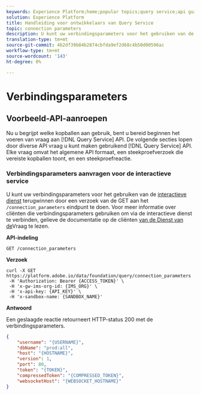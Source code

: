 ```yaml
---
keywords: Experience Platform;home;popular topics;query service;api guide;connection parameters;Query service;
solution: Experience Platform
title: Handleiding voor ontwikkelaars van Query Service
topic: connection parameters
description: U kunt uw verbindingsparameters voor het gebruiken van de interactieve dienst terugwinnen door een verzoek van de GET aan het /connection_parameters eindpunt te doen.
translation-type: tm+mt
source-git-commit: 4b2df39b84b2874cbfda9ef2d68c4b50d00596ac
workflow-type: tm+mt
source-wordcount: '143'
ht-degree: 0%

---
```



# Verbindingsparameters

## Voorbeeld-API-aanroepen

Nu u begrijpt welke kopballen aan gebruik, bent u bereid beginnen het voeren van vraag aan [!DNL Query Service] API. De volgende secties lopen door diverse API vraag u kunt maken gebruikend [!DNL Query Service] API. Elke vraag omvat het algemene API formaat, een steekproefverzoek die vereiste kopballen toont, en een steekproefreactie.

### Verbindingsparameters aanvragen voor de interactieve service

U kunt uw verbindingsparameters voor het gebruiken van de [interactieve dienst](../creating-queries/writing-queries.md) terugwinnen door een verzoek van de GET aan het `/connection_parameters` eindpunt te doen. Voor meer informatie over cliënten die verbindingsparameters gebruiken om via de interactieve dienst te verbinden, gelieve de documentatie op de cliënten [van de Dienst van de](../clients/overview.md)Vraag te lezen.

**API-indeling**

```http
GET /connection_parameters
```

**Verzoek**

```shell
curl -X GET https://platform.adobe.io/data/foundation/query/connection_parameters
 -H 'Authorization: Bearer {ACCESS_TOKEN}' \
 -H 'x-gw-ims-org-id: {IMS_ORG}' \
 -H 'x-api-key: {API_KEY}' \
 -H 'x-sandbox-name: {SANDBOX_NAME}'
```

**Antwoord**

Een geslaagde reactie retourneert HTTP-status 200 met de verbindingsparameters.

```json
{
    "username": "{USERNAME}",
    "dbName": "prod:all",
    "host": "{HOSTNAME}",
    "version": 1,
    "port": 80,
    "token": "{TOKEN}",
    "compressedToken": "{COMPRESSED_TOKEN}",
    "websocketHost": "{WEBSOCKET_HOSTNAME}"
}
```
